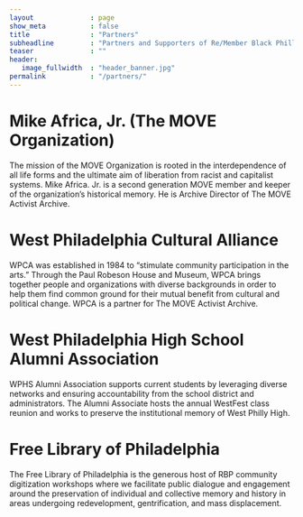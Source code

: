 ```yaml
---
layout              : page
show_meta           : false
title               : "Partners"
subheadline         : "Partners and Supporters of Re/Member Black Philly."
teaser              : ""
header:
   image_fullwidth  : "header_banner.jpg"
permalink           : "/partners/"
---
```

# Mike Africa, Jr. (The MOVE Organization)

The mission of the MOVE Organization is rooted in the interdependence of all life forms and the ultimate aim of liberation from racist and capitalist systems. Mike Africa. Jr. is a second generation MOVE member and keeper of the organization’s historical memory. He is Archive Director of The MOVE Activist Archive.

# West Philadelphia Cultural Alliance

WPCA was established in 1984 to “stimulate community participation in the arts.” Through the Paul Robeson House and Museum, WPCA brings together people and organizations with diverse backgrounds in order to help them find common ground for their mutual benefit from cultural and political change. WPCA is a partner for The MOVE Activist Archive.

# West Philadelphia High School Alumni Association

WPHS Alumni Association supports current students by leveraging diverse networks and ensuring accountability from the school district and administrators. The Alumni Associate hosts the annual WestFest class reunion and works to preserve the institutional memory of West Philly High.

# Free Library of Philadelphia
The Free Library of Philadelphia is the generous host of RBP community digitization workshops where we facilitate public dialogue and engagement around the preservation of individual and collective memory and history in areas undergoing redevelopment, gentrification, and mass displacement.